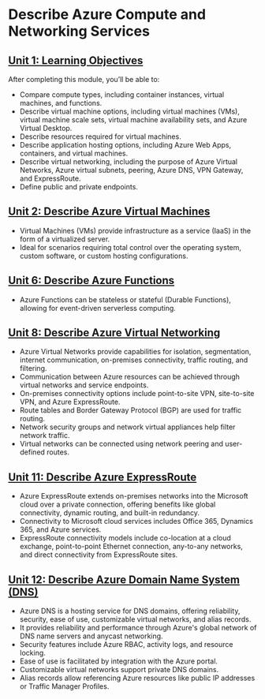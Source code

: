 # Describe Azure Compute and Networking Services

## [Unit 1: Learning Objectives](https://learn.microsoft.com/en-us/training/modules/describe-azure-compute-networking-services/1-introduction)
After completing this module, you’ll be able to:
- Compare compute types, including container instances, virtual machines, and functions.
- Describe virtual machine options, including virtual machines (VMs), virtual machine scale sets, virtual machine availability sets, and Azure Virtual Desktop.
- Describe resources required for virtual machines.
- Describe application hosting options, including Azure Web Apps, containers, and virtual machines.
- Describe virtual networking, including the purpose of Azure Virtual Networks, Azure virtual subnets, peering, Azure DNS, VPN Gateway, and ExpressRoute.
- Define public and private endpoints.

## [Unit 2: Describe Azure Virtual Machines](https://learn.microsoft.com/en-us/training/modules/describe-azure-compute-networking-services/2-virtual-machines)
- Virtual Machines (VMs) provide infrastructure as a service (IaaS) in the form of a virtualized server.
- Ideal for scenarios requiring total control over the operating system, custom software, or custom hosting configurations.

## [Unit 6: Describe Azure Functions](https://learn.microsoft.com/en-us/training/modules/describe-azure-compute-networking-services/6-functions)
- Azure Functions can be stateless or stateful (Durable Functions), allowing for event-driven serverless computing.

## [Unit 8: Describe Azure Virtual Networking](https://learn.microsoft.com/en-us/training/modules/describe-azure-compute-networking-services/8-virtual-network)
- Azure Virtual Networks provide capabilities for isolation, segmentation, internet communication, on-premises connectivity, traffic routing, and filtering.
- Communication between Azure resources can be achieved through virtual networks and service endpoints.
- On-premises connectivity options include point-to-site VPN, site-to-site VPN, and Azure ExpressRoute.
- Route tables and Border Gateway Protocol (BGP) are used for traffic routing.
- Network security groups and network virtual appliances help filter network traffic.
- Virtual networks can be connected using network peering and user-defined routes.

## [Unit 11: Describe Azure ExpressRoute](https://learn.microsoft.com/en-us/training/modules/describe-azure-compute-networking-services/11-expressroute)
- Azure ExpressRoute extends on-premises networks into the Microsoft cloud over a private connection, offering benefits like global connectivity, dynamic routing, and built-in redundancy.
- Connectivity to Microsoft cloud services includes Office 365, Dynamics 365, and Azure services.
- ExpressRoute connectivity models include co-location at a cloud exchange, point-to-point Ethernet connection, any-to-any networks, and direct connectivity from ExpressRoute sites.

## [Unit 12: Describe Azure Domain Name System (DNS)](https://learn.microsoft.com/en-us/training/modules/describe-azure-compute-networking-services/12-domain-name-system)
- Azure DNS is a hosting service for DNS domains, offering reliability, security, ease of use, customizable virtual networks, and alias records.
- It provides reliability and performance through Azure's global network of DNS name servers and anycast networking.
- Security features include Azure RBAC, activity logs, and resource locking.
- Ease of use is facilitated by integration with the Azure portal.
- Customizable virtual networks support private DNS domains.
- Alias records allow referencing Azure resources like public IP addresses or Traffic Manager Profiles.
